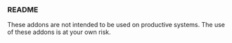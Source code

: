 ### README

These addons are not intended to be used on productive systems. The use of these addons is at your own risk.
